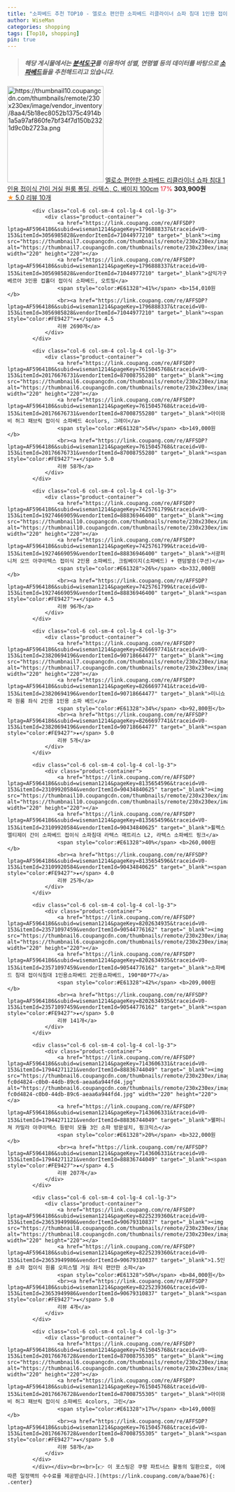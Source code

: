 ```yaml
---
title: "소파베드 추천 TOP10 - 엘로소 편안한 소파베드 리클라이너 쇼파 침대 1인용 접이식 간이 거실 원룸 폴딩, 라텍스, C. 베이지 100cm"
author: WiseMan
categories: shopping
tags: [Top10, shopping]
pin: true
---
```


> ##### 해당 게시물에서는 [**분석도구**](https://itemscout.io/)를 이용하여 **성별**, **연령별** 등의 데이터를 바탕으로 [**소파베드**](https://link.coupang.com/a/baae76)들을 추천해드리고 있습니다.
<div class="container"><div class="row">
            <div class="col-6 col-sm-4 col-lg-4 col-lg-3">
                <div class="product-container">
                    <a href="https://link.coupang.com/re/AFFSDP?lptag=AF5964186&subid=wiseman1214&pageKey=8202702946&traceid=V0-153&itemId=23518678870&vendorItemId=90572865635" target="_blank"><img src="https://thumbnail10.coupangcdn.com/thumbnails/remote/230x230ex/image/vendor_inventory/8aa4/5b18ec8052b1375c4914b1a5a97af860fe7bf34f7d150b2321d9c0b2723a.png" alt="https://thumbnail10.coupangcdn.com/thumbnails/remote/230x230ex/image/vendor_inventory/8aa4/5b18ec8052b1375c4914b1a5a97af860fe7bf34f7d150b2321d9c0b2723a.png" width="220" height="220"></a>
                    <a href="https://link.coupang.com/re/AFFSDP?lptag=AF5964186&subid=wiseman1214&pageKey=8202702946&traceid=V0-153&itemId=23518678870&vendorItemId=90572865635" target="_blank">엘로소 편안한 소파베드 리클라이너 쇼파 침대 1인용 접이식 간이 거실 원룸 폴딩, 라텍스, C. 베이지 100cm</a>
                    <span style="color:#E61328">17%</span> <b>303,900원</b>
                    <br><a href="https://link.coupang.com/re/AFFSDP?lptag=AF5964186&subid=wiseman1214&pageKey=8202702946&traceid=V0-153&itemId=23518678870&vendorItemId=90572865635" target="_blank"><span style="color:#FE9427">★</span> 5.0
                    리뷰 10개</a>
                </div>
            </div>
            
            <div class="col-6 col-sm-4 col-lg-4 col-lg-3">
                <div class="product-container">
                    <a href="https://link.coupang.com/re/AFFSDP?lptag=AF5964186&subid=wiseman1214&pageKey=1796888337&traceid=V0-153&itemId=3056985828&vendorItemId=71044977210" target="_blank"><img src="https://thumbnail7.coupangcdn.com/thumbnails/remote/230x230ex/image/vendor_inventory/b296/f4ddd1d9d14ce48ff42cab40ac2cf834e4c30d9313e3349642fe63c14af0.jpg" alt="https://thumbnail7.coupangcdn.com/thumbnails/remote/230x230ex/image/vendor_inventory/b296/f4ddd1d9d14ce48ff42cab40ac2cf834e4c30d9313e3349642fe63c14af0.jpg" width="220" height="220"></a>
                    <a href="https://link.coupang.com/re/AFFSDP?lptag=AF5964186&subid=wiseman1214&pageKey=1796888337&traceid=V0-153&itemId=3056985828&vendorItemId=71044977210" target="_blank">삼익가구 베르아 3인용 컵홀더 접이식 소파베드, 오트밀</a>
                    <span style="color:#E61328">41%</span> <b>154,010원</b>
                    <br><a href="https://link.coupang.com/re/AFFSDP?lptag=AF5964186&subid=wiseman1214&pageKey=1796888337&traceid=V0-153&itemId=3056985828&vendorItemId=71044977210" target="_blank"><span style="color:#FE9427">★</span> 4.5
                    리뷰 2690개</a>
                </div>
            </div>
            
            <div class="col-6 col-sm-4 col-lg-4 col-lg-3">
                <div class="product-container">
                    <a href="https://link.coupang.com/re/AFFSDP?lptag=AF5964186&subid=wiseman1214&pageKey=7615045768&traceid=V0-153&itemId=20176676731&vendorItemId=87008755280" target="_blank"><img src="https://thumbnail6.coupangcdn.com/thumbnails/remote/230x230ex/image/vendor_inventory/ac3d/3abc511199486608af235ed718a1943386482ff3511cb7da88be359d525e.jpg" alt="https://thumbnail6.coupangcdn.com/thumbnails/remote/230x230ex/image/vendor_inventory/ac3d/3abc511199486608af235ed718a1943386482ff3511cb7da88be359d525e.jpg" width="220" height="220"></a>
                    <a href="https://link.coupang.com/re/AFFSDP?lptag=AF5964186&subid=wiseman1214&pageKey=7615045768&traceid=V0-153&itemId=20176676731&vendorItemId=87008755280" target="_blank">아이와비 허그 패브릭 접이식 소파베드 4colors, 그레이</a>
                    <span style="color:#E61328">54%</span> <b>149,000원</b>
                    <br><a href="https://link.coupang.com/re/AFFSDP?lptag=AF5964186&subid=wiseman1214&pageKey=7615045768&traceid=V0-153&itemId=20176676731&vendorItemId=87008755280" target="_blank"><span style="color:#FE9427">★</span> 5.0
                    리뷰 58개</a>
                </div>
            </div>
            
            <div class="col-6 col-sm-4 col-lg-4 col-lg-3">
                <div class="product-container">
                    <a href="https://link.coupang.com/re/AFFSDP?lptag=AF5964186&subid=wiseman1214&pageKey=7425761799&traceid=V0-153&itemId=19274669059&vendorItemId=88836946400" target="_blank"><img src="https://thumbnail10.coupangcdn.com/thumbnails/remote/230x230ex/image/rs_quotation_api/cquww2b8/112f23aefbf545baa3f9e1ec4e6eb5b9.jpg" alt="https://thumbnail10.coupangcdn.com/thumbnails/remote/230x230ex/image/rs_quotation_api/cquww2b8/112f23aefbf545baa3f9e1ec4e6eb5b9.jpg" width="220" height="220"></a>
                    <a href="https://link.coupang.com/re/AFFSDP?lptag=AF5964186&subid=wiseman1214&pageKey=7425761799&traceid=V0-153&itemId=19274669059&vendorItemId=88836946400" target="_blank">서광퍼니처 오뜨 아쿠아텍스 접이식 2인용 소파베드, 크림베이지(소파베드) + 랜덤발송(쿠션)</a>
                    <span style="color:#E61328">26%</span> <b>332,000원</b>
                    <br><a href="https://link.coupang.com/re/AFFSDP?lptag=AF5964186&subid=wiseman1214&pageKey=7425761799&traceid=V0-153&itemId=19274669059&vendorItemId=88836946400" target="_blank"><span style="color:#FE9427">★</span> 4.5
                    리뷰 96개</a>
                </div>
            </div>
            
            <div class="col-6 col-sm-4 col-lg-4 col-lg-3">
                <div class="product-container">
                    <a href="https://link.coupang.com/re/AFFSDP?lptag=AF5964186&subid=wiseman1214&pageKey=8266697741&traceid=V0-153&itemId=23820694196&vendorItemId=90718664477" target="_blank"><img src="https://thumbnail7.coupangcdn.com/thumbnails/remote/230x230ex/image/vendor_inventory/a78e/8e2e51c78976468c8d4fe1fc0cfd4126a1efdbded49af78ef71758a46e52.jpg" alt="https://thumbnail7.coupangcdn.com/thumbnails/remote/230x230ex/image/vendor_inventory/a78e/8e2e51c78976468c8d4fe1fc0cfd4126a1efdbded49af78ef71758a46e52.jpg" width="220" height="220"></a>
                    <a href="https://link.coupang.com/re/AFFSDP?lptag=AF5964186&subid=wiseman1214&pageKey=8266697741&traceid=V0-153&itemId=23820694196&vendorItemId=90718664477" target="_blank">미니쇼파 원룸 좌식 2인용 1인용 소파 베드</a>
                    <span style="color:#E61328">34%</span> <b>92,800원</b>
                    <br><a href="https://link.coupang.com/re/AFFSDP?lptag=AF5964186&subid=wiseman1214&pageKey=8266697741&traceid=V0-153&itemId=23820694196&vendorItemId=90718664477" target="_blank"><span style="color:#FE9427">★</span> 5.0
                    리뷰 5개</a>
                </div>
            </div>
            
            <div class="col-6 col-sm-4 col-lg-4 col-lg-3">
                <div class="product-container">
                    <a href="https://link.coupang.com/re/AFFSDP?lptag=AF5964186&subid=wiseman1214&pageKey=8135654596&traceid=V0-153&itemId=23109920584&vendorItemId=90434840625" target="_blank"><img src="https://thumbnail10.coupangcdn.com/thumbnails/remote/230x230ex/image/vendor_inventory/46c2/d360cb30bbe658c556fe38948e87df60d3bc53dbacd91a3f0ccb5a8cdece.jpg" alt="https://thumbnail10.coupangcdn.com/thumbnails/remote/230x230ex/image/vendor_inventory/46c2/d360cb30bbe658c556fe38948e87df60d3bc53dbacd91a3f0ccb5a8cdece.jpg" width="220" height="220"></a>
                    <a href="https://link.coupang.com/re/AFFSDP?lptag=AF5964186&subid=wiseman1214&pageKey=8135654596&traceid=V0-153&itemId=23109920584&vendorItemId=90434840625" target="_blank">휠렉스 엘티제이 간이 소파베드 접이식 소파침대 라텍스 매트리스 L2, 라텍스 소파베드 핑크</a>
                    <span style="color:#E61328">40%</span> <b>260,000원</b>
                    <br><a href="https://link.coupang.com/re/AFFSDP?lptag=AF5964186&subid=wiseman1214&pageKey=8135654596&traceid=V0-153&itemId=23109920584&vendorItemId=90434840625" target="_blank"><span style="color:#FE9427">★</span> 4.0
                    리뷰 25개</a>
                </div>
            </div>
            
            <div class="col-6 col-sm-4 col-lg-4 col-lg-3">
                <div class="product-container">
                    <a href="https://link.coupang.com/re/AFFSDP?lptag=AF5964186&subid=wiseman1214&pageKey=8202634935&traceid=V0-153&itemId=23571097459&vendorItemId=90544776162" target="_blank"><img src="https://thumbnail6.coupangcdn.com/thumbnails/remote/230x230ex/image/vendor_inventory/cfea/f18c3fcd7b7520bb32ab6c36c55bbd62e67ffde791a8397f667a71c82dbd.jpg" alt="https://thumbnail6.coupangcdn.com/thumbnails/remote/230x230ex/image/vendor_inventory/cfea/f18c3fcd7b7520bb32ab6c36c55bbd62e67ffde791a8397f667a71c82dbd.jpg" width="220" height="220"></a>
                    <a href="https://link.coupang.com/re/AFFSDP?lptag=AF5964186&subid=wiseman1214&pageKey=8202634935&traceid=V0-153&itemId=23571097459&vendorItemId=90544776162" target="_blank">소파베드 침대 접이식침대 1인용소파베드 2인용쇼파베드, 190*80*77</a>
                    <span style="color:#E61328">42%</span> <b>209,000원</b>
                    <br><a href="https://link.coupang.com/re/AFFSDP?lptag=AF5964186&subid=wiseman1214&pageKey=8202634935&traceid=V0-153&itemId=23571097459&vendorItemId=90544776162" target="_blank"><span style="color:#FE9427">★</span> 5.0
                    리뷰 141개</a>
                </div>
            </div>
            
            <div class="col-6 col-sm-4 col-lg-4 col-lg-3">
                <div class="product-container">
                    <a href="https://link.coupang.com/re/AFFSDP?lptag=AF5964186&subid=wiseman1214&pageKey=7143606331&traceid=V0-153&itemId=17944271121&vendorItemId=88836744049" target="_blank"><img src="https://thumbnail6.coupangcdn.com/thumbnails/remote/230x230ex/image/retail/images/1799344937238367-fc0d4824-c0b0-44db-89c6-aeaa6a944fd4.jpg" alt="https://thumbnail6.coupangcdn.com/thumbnails/remote/230x230ex/image/retail/images/1799344937238367-fc0d4824-c0b0-44db-89c6-aeaa6a944fd4.jpg" width="220" height="220"></a>
                    <a href="https://link.coupang.com/re/AFFSDP?lptag=AF5964186&subid=wiseman1214&pageKey=7143606331&traceid=V0-153&itemId=17944271121&vendorItemId=88836744049" target="_blank">웰퍼니쳐 카밀라 아쿠아텍스 등받이 모듈 3인 소파 방문설치, 핑크믹스</a>
                    <span style="color:#E61328">20%</span> <b>322,000원</b>
                    <br><a href="https://link.coupang.com/re/AFFSDP?lptag=AF5964186&subid=wiseman1214&pageKey=7143606331&traceid=V0-153&itemId=17944271121&vendorItemId=88836744049" target="_blank"><span style="color:#FE9427">★</span> 4.5
                    리뷰 207개</a>
                </div>
            </div>
            
            <div class="col-6 col-sm-4 col-lg-4 col-lg-3">
                <div class="product-container">
                    <a href="https://link.coupang.com/re/AFFSDP?lptag=AF5964186&subid=wiseman1214&pageKey=8225239360&traceid=V0-153&itemId=23653949986&vendorItemId=90679310837" target="_blank"><img src="https://thumbnail8.coupangcdn.com/thumbnails/remote/230x230ex/image/vendor_inventory/4a65/8c8a059e00b597ed76ddbb772affed0cab21916eb92ff13d4936ff77dd76.jpg" alt="https://thumbnail8.coupangcdn.com/thumbnails/remote/230x230ex/image/vendor_inventory/4a65/8c8a059e00b597ed76ddbb772affed0cab21916eb92ff13d4936ff77dd76.jpg" width="220" height="220"></a>
                    <a href="https://link.coupang.com/re/AFFSDP?lptag=AF5964186&subid=wiseman1214&pageKey=8225239360&traceid=V0-153&itemId=23653949986&vendorItemId=90679310837" target="_blank">1.5인용 소파 접이식 원룸 오피스텔 거실 좌식 편안한 소파</a>
                    <span style="color:#E61328">50%</span> <b>84,000원</b>
                    <br><a href="https://link.coupang.com/re/AFFSDP?lptag=AF5964186&subid=wiseman1214&pageKey=8225239360&traceid=V0-153&itemId=23653949986&vendorItemId=90679310837" target="_blank"><span style="color:#FE9427">★</span> 5.0
                    리뷰 4개</a>
                </div>
            </div>
            
            <div class="col-6 col-sm-4 col-lg-4 col-lg-3">
                <div class="product-container">
                    <a href="https://link.coupang.com/re/AFFSDP?lptag=AF5964186&subid=wiseman1214&pageKey=7615045768&traceid=V0-153&itemId=20176676728&vendorItemId=87008755305" target="_blank"><img src="https://thumbnail6.coupangcdn.com/thumbnails/remote/230x230ex/image/vendor_inventory/b00f/a09a8d21251accb2d4023e0a53609c3fc7c24165d377cb620751d104ef9a.jpg" alt="https://thumbnail6.coupangcdn.com/thumbnails/remote/230x230ex/image/vendor_inventory/b00f/a09a8d21251accb2d4023e0a53609c3fc7c24165d377cb620751d104ef9a.jpg" width="220" height="220"></a>
                    <a href="https://link.coupang.com/re/AFFSDP?lptag=AF5964186&subid=wiseman1214&pageKey=7615045768&traceid=V0-153&itemId=20176676728&vendorItemId=87008755305" target="_blank">아이와비 허그 패브릭 접이식 소파베드 4colors, 그린</a>
                    <span style="color:#E61328">17%</span> <b>149,000원</b>
                    <br><a href="https://link.coupang.com/re/AFFSDP?lptag=AF5964186&subid=wiseman1214&pageKey=7615045768&traceid=V0-153&itemId=20176676728&vendorItemId=87008755305" target="_blank"><span style="color:#FE9427">★</span> 5.0
                    리뷰 58개</a>
                </div>
            </div>
            </div></div><br><br>[👉 이 포스팅은 쿠팡 파트너스 활동의 일환으로, 이에 따른 일정액의 수수료를 제공받습니다.](https://link.coupang.com/a/baae76){: .center}